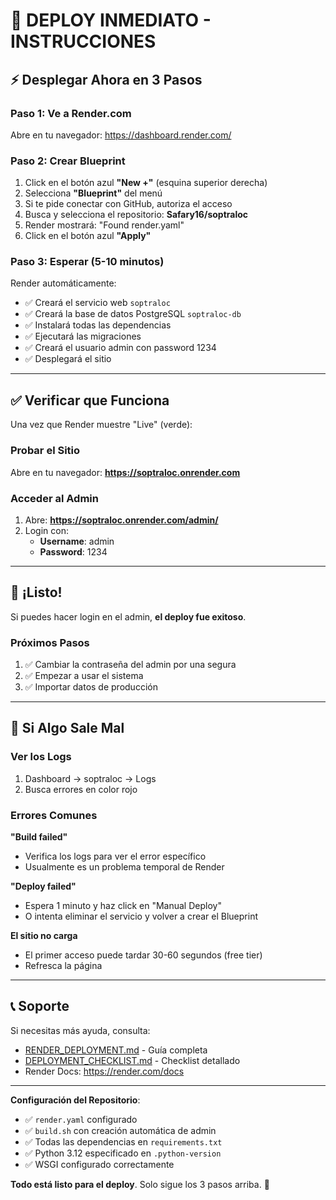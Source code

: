 # 🚀 DEPLOY INMEDIATO - INSTRUCCIONES

## ⚡ Desplegar Ahora en 3 Pasos

### Paso 1: Ve a Render.com
Abre en tu navegador: https://dashboard.render.com/

### Paso 2: Crear Blueprint
1. Click en el botón azul **"New +"** (esquina superior derecha)
2. Selecciona **"Blueprint"** del menú
3. Si te pide conectar con GitHub, autoriza el acceso
4. Busca y selecciona el repositorio: **Safary16/soptraloc**
5. Render mostrará: "Found render.yaml"
6. Click en el botón azul **"Apply"**

### Paso 3: Esperar (5-10 minutos)
Render automáticamente:
- ✅ Creará el servicio web `soptraloc`
- ✅ Creará la base de datos PostgreSQL `soptraloc-db`
- ✅ Instalará todas las dependencias
- ✅ Ejecutará las migraciones
- ✅ Creará el usuario admin con password 1234
- ✅ Desplegará el sitio

---

## ✅ Verificar que Funciona

Una vez que Render muestre "Live" (verde):

### Probar el Sitio
Abre en tu navegador: **https://soptraloc.onrender.com**

### Acceder al Admin
1. Abre: **https://soptraloc.onrender.com/admin/**
2. Login con:
   - **Username**: admin
   - **Password**: 1234

---

## 🎉 ¡Listo!

Si puedes hacer login en el admin, **el deploy fue exitoso**.

### Próximos Pasos
1. ✅ Cambiar la contraseña del admin por una segura
2. ✅ Empezar a usar el sistema
3. ✅ Importar datos de producción

---

## 🐛 Si Algo Sale Mal

### Ver los Logs
1. Dashboard → soptraloc → Logs
2. Busca errores en color rojo

### Errores Comunes

**"Build failed"**
- Verifica los logs para ver el error específico
- Usualmente es un problema temporal de Render

**"Deploy failed"**
- Espera 1 minuto y haz click en "Manual Deploy"
- O intenta eliminar el servicio y volver a crear el Blueprint

**El sitio no carga**
- El primer acceso puede tardar 30-60 segundos (free tier)
- Refresca la página

---

## 📞 Soporte

Si necesitas más ayuda, consulta:
- [RENDER_DEPLOYMENT.md](RENDER_DEPLOYMENT.md) - Guía completa
- [DEPLOYMENT_CHECKLIST.md](DEPLOYMENT_CHECKLIST.md) - Checklist detallado
- Render Docs: https://render.com/docs

---

**Configuración del Repositorio**:
- ✅ `render.yaml` configurado
- ✅ `build.sh` con creación automática de admin
- ✅ Todas las dependencias en `requirements.txt`
- ✅ Python 3.12 especificado en `.python-version`
- ✅ WSGI configurado correctamente

**Todo está listo para el deploy**. Solo sigue los 3 pasos arriba. 🚀
